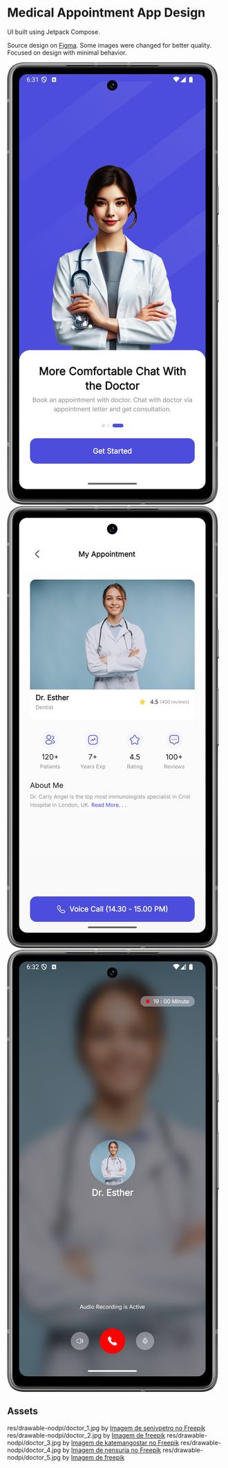 # Medical Appointment App Design

UI built using Jetpack Compose.

Source design on [Figma](https://www.figma.com/design/rmKh06cy55KREBYRMzrMEj/Healtec---Medical-Appointment-Mobile-App-Design-(Community)?node-id=0-1&node-type=CANVAS&t=2o5oMIdWPN9Wm1Fk-0). Some images were changed for better quality. Focused on design with minimal behavior.



<img src="screenshots/onboarding.png" /> <img src="screenshots/my-appointment.png" /> <img src="screenshots/voice-call.png" /> 

## 

## Assets

res/drawable-nodpi/doctor_1.jpg by <a href="https://br.freepik.com/fotos-gratis/mulher-medica-vestindo-jaleco-com-estetoscopio-isolado_20999926.htm#fromView=search&page=1&position=1&uuid=b6c34038-0849-43cd-bb34-97d06e429f73">Imagem de senivpetro no Freepik</a>
res/drawable-nodpi/doctor_2.jpg by <a href="https://br.freepik.com/fotos-gratis/medico-de-tiro-medio-posando-no-estudio_39915048.htm#fromView=search&page=1&position=21&uuid=bea99936-4765-465c-8224-437956c5746d">Imagem de freepik</a>
res/drawable-nodpi/doctor_3.jpg by <a href="https://br.freepik.com/fotos-gratis/retrato-do-doutor-adulto-meados-de-bem-sucedido-com-bracos-cruzados_2540604.htm#fromView=search&page=1&position=33&uuid=65b036ee-3bd9-42aa-beb6-9376d30319bb">Imagem de katemangostar no Freepik</a>
res/drawable-nodpi/doctor_4.jpg by <a href="https://br.freepik.com/fotos-gratis/bela-jovem-doutora-olhando-a-camera-no-escritorio_1624920.htm#fromView=search&page=1&position=41&uuid=144a8f4c-00ae-4692-a162-f253ad89f961">Imagem de nensuria no Freepik</a>
res/drawable-nodpi/doctor_5.jpg by <a href="https://br.freepik.com/fotos-gratis/enfermeira-feminina-trabalhando-na-clinica_33757735.htm#fromView=search&page=2&position=16&uuid=144a8f4c-00ae-4692-a162-f253ad89f961">Imagem de freepik</a>